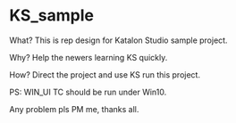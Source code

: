 # KS_sample
What?
This is rep design for Katalon Studio sample project.

Why?
Help the newers learning KS quickly.

How?
Direct the project and use KS run this project.

PS: WIN_UI TC should be run under Win10.

Any problem pls PM me, thanks all.
